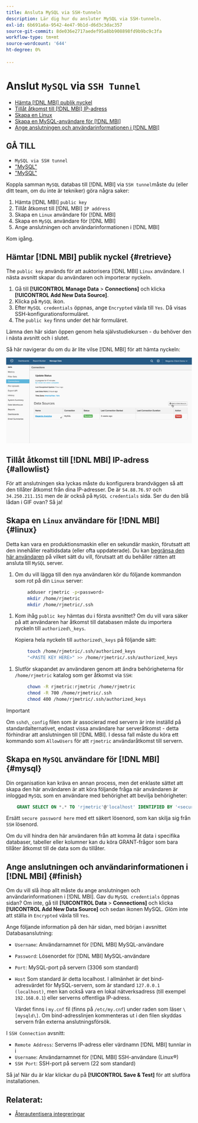 ```yaml
---
title: Ansluta MySQL via SSH-tunneln
description: Lär dig hur du ansluter MySQL via SSH-tunneln.
exl-id: 6b691a6a-9542-4e47-9b1d-d6d3c3dac357
source-git-commit: 8de036e2717aedef95a8bb908898fd9b9bc9c3fa
workflow-type: tm+mt
source-wordcount: '644'
ht-degree: 0%

---
```


# Anslut `MySQL` via `SSH Tunnel`

* [Hämta [!DNL MBI] publik nyckel](#retrieve)
* [Tillåt åtkomst till [!DNL MBI] IP-adress](#allowlist)
* [Skapa en Linux](#linux)
* [Skapa en MySQL-användare för [!DNL MBI]](#mysql)
* [Ange anslutningen och användarinformationen i [!DNL MBI]](#finish)

## GÅ TILL

* `MySQL via SSH tunnel`
* [&quot;MySQL&quot;](../integrations/mysql-via-a-direct-connection.md)
* [&quot;MySQL&quot;](../integrations/mysql-via-cpanel.md)

Koppla samman `MySQL` databas till [!DNL MBI] via `SSH tunnel`måste du (eller ditt team, om du inte är tekniker) göra några saker:

1. Hämta [!DNL MBI] `public key`
1. Tillåt åtkomst till [!DNL MBI] `IP address`
1. Skapa en `Linux` användare för [!DNL MBI]
1. Skapa en `MySQL` användare för [!DNL MBI]
1. Ange anslutningen och användarinformationen i [!DNL MBI]

Kom igång.

## Hämtar [!DNL MBI] publik nyckel {#retrieve}

The `public key` används för att auktorisera [!DNL MBI] `Linux` användare. I nästa avsnitt skapar du användaren och importerar nyckeln.

1. Gå till **[!UICONTROL Manage Data** > **Connections]** och klicka **[!UICONTROL Add New Data Source]**.
1. Klicka på `MySQL` ikon.
1. Efter `MySQL credentials` öppnas, ange `Encrypted` växla till `Yes`. Då visas SSH-konfigurationsformuläret.
1. The `public key` finns under det här formuläret.

Lämna den här sidan öppen genom hela självstudiekursen - du behöver den i nästa avsnitt och i slutet.

Så här navigerar du om du är lite vilse [!DNL MBI] för att hämta nyckeln:

![](../../../assets/MySQL_SSH.gif)<!--{: width="770"}-->

## Tillåt åtkomst till [!DNL MBI] IP-adress {#allowlist}

För att anslutningen ska lyckas måste du konfigurera brandväggen så att den tillåter åtkomst från dina IP-adresser. De är `54.88.76.97` och `34.250.211.151` men de är också på `MySQL credentials` sida. Ser du den blå lådan i GIF ovan? Så ja!

## Skapa en `Linux` användare för [!DNL MBI] {#linux}

Detta kan vara en produktionsmaskin eller en sekundär maskin, förutsatt att den innehåller realtidsdata (eller ofta uppdaterade). Du kan [begränsa den här användaren](../../../administrator/account-management/restrict-db-access.md) på vilket sätt du vill, förutsatt att du behåller rätten att ansluta till `MySQL` server.

1. Om du vill lägga till den nya användaren kör du följande kommandon som rot på din `Linux` server:

```bash
        adduser rjmetric -p<password>
        mkdir /home/rjmetric
        mkdir /home/rjmetric/.ssh
```

1. Kom ihåg `public key` hämtas du i första avsnittet? Om du vill vara säker på att användaren har åtkomst till databasen måste du importera nyckeln till `authorized\_keys`.

   Kopiera hela nyckeln till `authorized\_keys` på följande sätt:

```bash
        touch /home/rjmetric/.ssh/authorized_keys
        "<PASTE KEY HERE>" >> /home/rjmetric/.ssh/authorized_keys
```

1. Slutför skapandet av användaren genom att ändra behörigheterna för `/home/rjmetric` katalog som ger åtkomst via `SSH`:

```bash
        chown -R rjmetric:rjmetric /home/rjmetric
        chmod -R 700 /home/rjmetric/.ssh
        chmod 400 /home/rjmetric/.ssh/authorized_keys
```

>[!IMPORTANT]
>
>Om `sshd\_config` filen som är associerad med servern är inte inställd på standardalternativet, endast vissa användare har serveråtkomst - detta förhindrar att anslutningen till [!DNL MBI]. I dessa fall måste du köra ett kommando som `AllowUsers` för att `rjmetric` användaråtkomst till servern.

## Skapa en `MySQL` användare för [!DNL MBI] {#mysql}

Din organisation kan kräva en annan process, men det enklaste sättet att skapa den här användaren är att köra följande fråga när användaren är inloggad `MySQL` som en användare med behörighet att bevilja behörigheter:

```sql
    GRANT SELECT ON *.* TO 'rjmetric'@'localhost' IDENTIFIED BY '<secure password here>';
```

Ersätt `secure password here` med ett säkert lösenord, som kan skilja sig från `SSH` lösenord.

Om du vill hindra den här användaren från att komma åt data i specifika databaser, tabeller eller kolumner kan du köra GRANT-frågor som bara tillåter åtkomst till de data som du tillåter.

## Ange anslutningen och användarinformationen i [!DNL MBI] {#finish}

Om du vill slå ihop allt måste du ange anslutningen och användarinformationen i [!DNL MBI]. Gav du `MySQL credentials` öppnas sidan? Om inte, gå till **[!UICONTROL Data** > **Connections]** och klicka **[!UICONTROL Add New Data Source]** och sedan ikonen MySQL. Glöm inte att ställa in `Encrypted` växla till `Yes`.

Ange följande information på den här sidan, med början i avsnittet Databasanslutning:

* `Username`: Användarnamnet för [!DNL MBI] MySQL-användare
* `Password`: Lösenordet för [!DNL MBI] MySQL-användare
* `Port`: MySQL-port på servern (3306 som standard)
* `Host` Som standard är detta localhost. I allmänhet är det bind-adresvärdet för MySQL-servern, som är standard `127.0.0.1 (localhost)`, men kan också vara en lokal nätverksadress (till exempel `192.168.0.1`) eller serverns offentliga IP-adress.

   Värdet finns i `my.cnf` fil (finns på `/etc/my.cnf`) under raden som läser `\[mysqld\]`. Om bind-adresslinjen kommenteras ut i den filen skyddas servern från externa anslutningsförsök.

I `SSH Connection` avsnitt:

* `Remote Address`: Serverns IP-adress eller värdnamn [!DNL MBI] tunnlar in i
* `Username`: Användarnamnet för [!DNL MBI] SSH-användare (Linux®)
* `SSH Port`: SSH-port på servern (22 som standard)

Så ja! När du är klar klickar du på **[!UICONTROL Save & Test]** för att slutföra installationen.

## Relaterat:

* [Återautentisera integreringar](https://experienceleague.adobe.com/docs/commerce-knowledge-base/kb/how-to/mbi-reauthenticating-integrations.html?lang=en)
